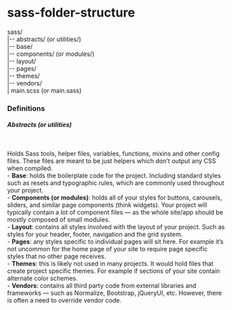 # sass-folder-structure

sass/ <br>
|-- abstracts/ (or utilities/) <br>
|-- base/ <br>
|-- components/ (or modules/) <br>
|-- layout/ <br>
|-- pages/ <br>
|-- themes/ <br>
|-- vendors/ <br>
| main.scss (or main.sass)

<h3>Definitions </h5>
<h6><b>Abstracts (or utilities)</b></h6> <br> Holds Sass tools, helper files, variables, functions, mixins and other config files. These files are meant to be just helpers which don’t output any CSS when compiled. <br>
- <b>Base</b>: holds the boilerplate code for the project. Including standard styles such as resets and typographic rules, which are commonly used throughout your project. <br>
- <b>Components (or modules)</b>: holds all of your styles for buttons, carousels, sliders, and similar page components (think widgets). Your project will typically contain a lot of component files — as the whole site/app should be mostly composed of small modules. <br>
- <b>Layout</b>: contains all styles involved with the layout of your project. Such as styles for your header, footer, navigation and the grid system. <br>
- <b>Pages</b>: any styles specific to individual pages will sit here. For example it’s not uncommon for the home page of your site to require page specific styles that no other page receives. <br>
- <b>Themes</b>: this is likely not used in many projects. It would hold files that create project specific themes. For example if sections of your site contain alternate color schemes. <br>
- <b>Vendors</b>: contains all third party code from external libraries and frameworks — such as Normalize, Bootstrap, jQueryUI, etc. However, there is often a need to override vendor code.  <br>

